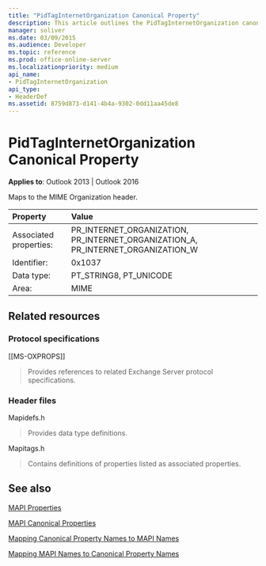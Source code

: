 ```yaml
---
title: "PidTagInternetOrganization Canonical Property"
description: This article outlines the PidTagInternetOrganization canonical property, which maps to the MIME Organization header.
manager: soliver
ms.date: 03/09/2015
ms.audience: Developer
ms.topic: reference
ms.prod: office-online-server
ms.localizationpriority: medium
api_name:
- PidTagInternetOrganization
api_type:
- HeaderDef
ms.assetid: 8759d873-d141-4b4a-9302-0dd11aa45de8
---
```


# PidTagInternetOrganization Canonical Property

  
  
**Applies to**: Outlook 2013 | Outlook 2016 
  
Maps to the MIME Organization header.
  
|Property|Value|
|:-----|:-----|
|Associated properties:  <br/> |PR_INTERNET_ORGANIZATION, PR_INTERNET_ORGANIZATION_A, PR_INTERNET_ORGANIZATION_W  <br/> |
|Identifier:  <br/> |0x1037  <br/> |
|Data type:  <br/> |PT_STRING8, PT_UNICODE  <br/> |
|Area:  <br/> |MIME  <br/> |
   
## Related resources

### Protocol specifications

[[MS-OXPROPS]] 
  
> Provides references to related Exchange Server protocol specifications.
    
### Header files

Mapidefs.h
  
> Provides data type definitions.
    
Mapitags.h
  
> Contains definitions of properties listed as associated properties.
    
## See also



[MAPI Properties](mapi-properties.md)
  
[MAPI Canonical Properties](mapi-canonical-properties.md)
  
[Mapping Canonical Property Names to MAPI Names](mapping-canonical-property-names-to-mapi-names.md)
  
[Mapping MAPI Names to Canonical Property Names](mapping-mapi-names-to-canonical-property-names.md)


